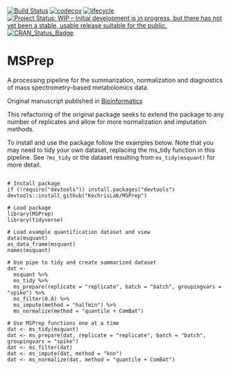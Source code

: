 
[![Build Status](https://travis-ci.org/KechrisLab/MSPrep.svg?branch=master)](https://travis-ci.org/KechrisLab/MSPrep)
[![codecov](https://codecov.io/gh/KechrisLab/MSPrep/branch/master/graph/badge.svg)](https://codecov.io/gh/KechrisLab/MSPrep)
[![lifecycle](https://img.shields.io/badge/lifecycle-experimental-orange.svg)](https://www.tidyverse.org/lifecycle/#experimental)<Paste>
[![Project Status: WIP – Initial development is in progress, but there has not yet been a stable, usable release suitable for the public.](https://www.repostatus.org/badges/latest/wip.svg)](https://www.repostatus.org/#wip)
[![CRAN\_Status\_Badge](http://www.r-pkg.org/badges/version/MSPrep)](https://cran.r-project.org/package=MSPrep)

# MSPrep 

A processing pipeline for the summarization, normalization and diagnostics of
mass spectrometry–based metabolomics data.

Original manuscript published in
[Bioinformatics](https://academic.oup.com/bioinformatics/article/30/1/133/236721)

This refactoring of the original package seeks to extend the package to any number
of replicates and allow for more normalization and imputation methods.

To install and use the package follow the examples below.  Note that you
may need to tidy your own dataset, replacing the ms_tidy function in this
pipeline.  See `?ms_tidy` or the dataset resulting from `ms_tidy(msquant)` for
more detail.

```{r, install-and-example}

# Install package
if (!require("devtools")) install.packages("devtools")
devtools::install_github("KechrisLab/MSPrep")

# Load package
library(MSPrep)
library(tidyverse)

# Load example quantification dataset and view 
data(msquant)
as_data_frame(msquant)
names(msquant)

# Use pipe to tidy and create summarized dataset
dat <-
  msquant %>%
  ms_tidy %>%
  ms_prepare(replicate = "replicate", batch = "batch", groupingvars = "spike") %>%
  ms_filter(0.8) %>%
  ms_impute(method = "halfmin") %>%
  ms_normalize(method = "quantile + ComBat")

# Use MSPrep functions one at a time
dat <- ms_tidy(msquant)
dat <- ms_prepare(dat, replicate = "replicate", batch = "batch", groupingvars = "spike")
dat <- ms_filter(dat)
dat <- ms_impute(dat, method = "knn")
dat <- ms_normalize(dat, method = "quantile + ComBat")

```
